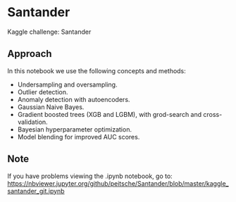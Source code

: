 # Santander
Kaggle challenge: Santander

## Approach
In this notebook we use the following concepts and methods:
- Undersampling and oversampling. 
- Outlier detection.
- Anomaly detection with autoencoders. 
- Gaussian Naive Bayes. 
- Gradient boosted trees (XGB and LGBM), with grod-search and cross-validation.
- Bayesian hyperparameter optimization.
- Model blending for improved AUC scores. 

## Note
If you have problems viewing the .ipynb notebook, go to: https://nbviewer.jupyter.org/github/peitsche/Santander/blob/master/kaggle_santander_git.ipynb
